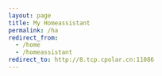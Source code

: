 ```yaml
---
layout: page
title: My Homeassistant
permalink: /ha
redirect_from:
  - /home
  - /homeassistant
redirect_to: http://8.tcp.cpolar.cn:11086
---
```

